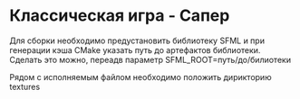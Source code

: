 # Классическая игра - Сапер

Для сборки необходимо предустановить библиотеку SFML и при генерации кэша CMake указать путь до артефактов библиотеки.
Сделать это можно, переадв параметр SFML_ROOT=путь/до/билиотеки

Рядом с исполняемым файлом необходимо положить дирикторию textures